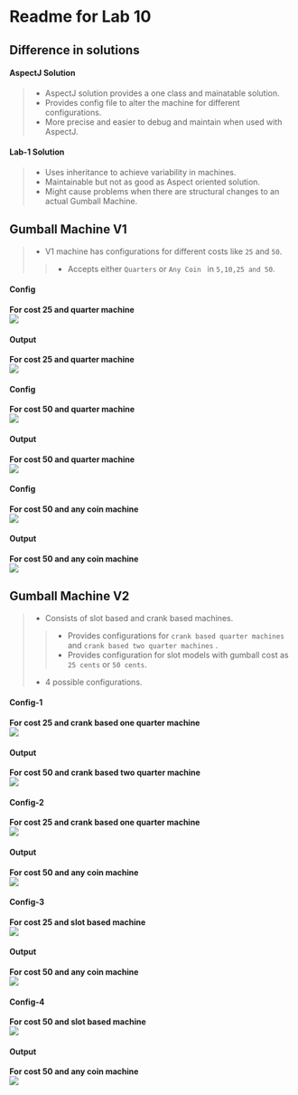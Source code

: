 # Readme for Lab 10

## Difference in solutions

#### AspectJ Solution
> - AspectJ solution provides a one class and mainatable solution.
> - Provides config file to alter the machine for different configurations.
> - More precise and easier to debug and maintain when used with AspectJ.

#### Lab-1 Solution
> - Uses inheritance to achieve variability in machines.
> - Maintainable but not as good as Aspect oriented solution.
> - Might cause problems when there are structural changes to an actual Gumball Machine.

## Gumball Machine V1
> - V1 machine has configurations for different costs like `25` and `50`.
>> - Accepts either `Quarters` or `Any Coin ` in  `5,10,25 and 50`.

#### Config
<b>For cost 25 and quarter machine</b><br>
<img src="output/V1_config_cost25">

#### Output
<b>For cost 25 and quarter machine</b><br>
<img src="output/V1_output_cost25">

#### Config
<b>For cost 50 and quarter machine</b><br>
<img src="output/V1_config_cost50_QTR">

#### Output
<b>For cost 50 and quarter machine</b><br>
<img src="output/V1_output_cost50_QTR">

#### Config
<b>For cost 50 and any coin machine</b><br>
<img src="output/V1_config_cost50_Coins50">

#### Output
<b>For cost 50 and any coin machine</b><br>
<img src="output/V1_output_cost50_Coins50">

## Gumball Machine V2
> - Consists of slot based and crank based machines.
>> - Provides configurations for `crank based quarter machines` and `crank based two quarter machines` .
>> - Provides configuration for slot models with gumball cost as `25 cents` or `50 cents`.
> - 4 possible configurations.

#### Config-1
<b>For cost 25 and crank based one quarter machine</b><br>
<img src="output/V2_config_crank_ONE_QTR">

#### Output
<b>For cost 50 and crank based two quarter machine</b><br>
<img src="output/output_coin_OneQtr_25Cent">

#### Config-2
<b>For cost 25 and crank based one quarter machine</b><br>
<img src="output/V2_config_crank_Cost_50_TWO_QTR">

#### Output
<b>For cost 50 and any coin machine</b><br>
<img src="output/output_coin_TwoQtr_50Cent">

#### Config-3
<b>For cost 25 and slot based machine</b><br>
<img src="output/V2_config_slot_Cost_25">

#### Output
<b>For cost 50 and any coin machine</b><br>
<img src="output/output_slot_25Cent">

#### Config-4
<b>For cost 50 and slot based machine</b><br>
<img src="output/V2_config_slot_Cost_50">

#### Output
<b>For cost 50 and any coin machine</b><br>
<img src="output/output_slot_50Cent">
